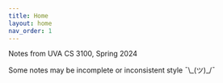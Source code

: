 ```yaml
---
title: Home
layout: home
nav_order: 1
---
```


Notes from UVA CS 3100, Spring 2024

Some notes may be incomplete or inconsistent style ¯\\\_(ツ)_/¯